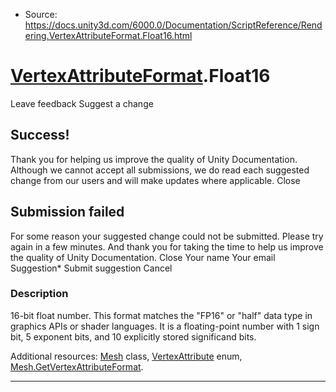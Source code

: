 * Source: https://docs.unity3d.com/6000.0/Documentation/ScriptReference/Rendering.VertexAttributeFormat.Float16.html

#  [VertexAttributeFormat](https://docs.unity3d.com/6000.0/Documentation/ScriptReference/Rendering.VertexAttributeFormat.html).Float16
Leave feedback
Suggest a change
## Success!
Thank you for helping us improve the quality of Unity Documentation. Although we cannot accept all submissions, we do read each suggested change from our users and will make updates where applicable.
Close
## Submission failed
For some reason your suggested change could not be submitted. Please <a>try again</a> in a few minutes. And thank you for taking the time to help us improve the quality of Unity Documentation.
Close
Your name Your email Suggestion* Submit suggestion
Cancel
### Description
16-bit float number.
This format matches the "FP16" or "half" data type in graphics APIs or shader languages. It is a floating-point number with 1 sign bit, 5 exponent bits, and 10 explicitly stored significand bits.  
  
Additional resources: [Mesh](https://docs.unity3d.com/6000.0/Documentation/ScriptReference/Mesh.html) class, [VertexAttribute](https://docs.unity3d.com/6000.0/Documentation/ScriptReference/Rendering.VertexAttribute.html) enum, [Mesh.GetVertexAttributeFormat](https://docs.unity3d.com/6000.0/Documentation/ScriptReference/Mesh.GetVertexAttributeFormat.html).
* * *
